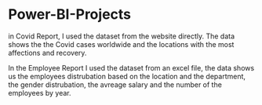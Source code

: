# Power-BI-Projects
in Covid Report, I used the dataset from the website directly. The data shows the the Covid cases worldwide and the locations with the most affections and recovery.

In the Employee Report I used the dataset from an excel file, the data shows us the employees distrubation based on the location and the department, the gender distrubation, the avreage salary and the number of the employees by year.
